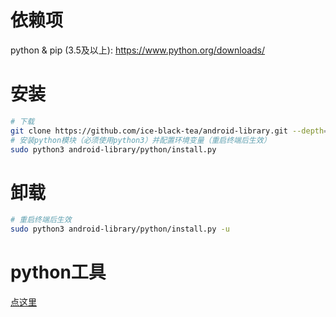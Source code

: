 # 依赖项

python & pip (3.5及以上): https://www.python.org/downloads/

# 安装

```bash
# 下载
git clone https://github.com/ice-black-tea/android-library.git --depth=1
# 安装python模块（必须使用python3）并配置环境变量（重启终端后生效）
sudo python3 android-library/python/install.py
```

# 卸载

```bash
# 重启终端后生效
sudo python3 android-library/python/install.py -u
```

# python工具

[点这里](python/README.md)

